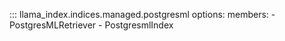 ::: llama_index.indices.managed.postgresml
options:
members: - PostgresMLRetriever - PostgresmlIndex
